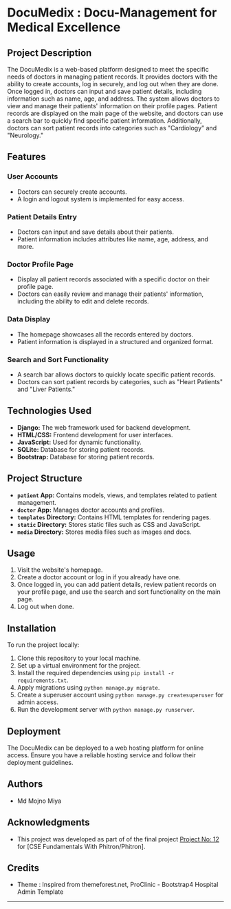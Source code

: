 # DocuMedix : Docu-Management for Medical Excellence



## Project Description

The DocuMedix is a web-based platform designed to meet the specific needs of doctors in managing patient records. It provides doctors with the ability to create accounts, log in securely, and log out when they are done. Once logged in, doctors can input and save patient details, including information such as name, age, and address. The system allows doctors to view and manage their patients' information on their profile pages. Patient records are displayed on the main page of the website, and doctors can use a search bar to quickly find specific patient information. Additionally, doctors can sort patient records into categories such as "Cardiology" and "Neurology."

## Features

### User Accounts

- Doctors can securely create accounts.
- A login and logout system is implemented for easy access.

### Patient Details Entry

- Doctors can input and save details about their patients.
- Patient information includes attributes like name, age, address, and more.

### Doctor Profile Page

- Display all patient records associated with a specific doctor on their profile page.
- Doctors can easily review and manage their patients' information, including the ability to edit and delete records.

### Data Display

- The homepage showcases all the records entered by doctors.
- Patient information is displayed in a structured and organized format.

### Search and Sort Functionality

- A search bar allows doctors to quickly locate specific patient records.
- Doctors can sort patient records by categories, such as "Heart Patients" and "Liver Patients."



## Technologies Used

- **Django:** The web framework used for backend development.
- **HTML/CSS:** Frontend development for user interfaces.
- **JavaScript:** Used for dynamic functionality.
- **SQLite:** Database for storing patient records.
- **Bootstrap:** Database for storing patient records.


## Project Structure

- **`patient` App:** Contains models, views, and templates related to patient management.
- **`doctor` App:** Manages doctor accounts and profiles.
- **`templates` Directory:** Contains HTML templates for rendering pages.
- **`static` Directory:** Stores static files such as CSS and JavaScript.
- **`media` Directory:** Stores media files such as images and docs.

## Usage

1. Visit the website's homepage.
2. Create a doctor account or log in if you already have one.
3. Once logged in, you can add patient details, review patient records on your profile page, and use the search and sort functionality on the main page.
4. Log out when done.

## Installation

To run the project locally:

1. Clone this repository to your local machine.
2. Set up a virtual environment for the project.
3. Install the required dependencies using `pip install -r requirements.txt`.
4. Apply migrations using `python manage.py migrate`.
5. Create a superuser account using `python manage.py createsuperuser` for admin access.
6. Run the development server with `python manage.py runserver`.

## Deployment

The DocuMedix can be deployed to a web hosting platform for online access. Ensure you have a reliable hosting service and follow their deployment guidelines.

## Authors

- Md Mojno Miya

## Acknowledgments

- This project was developed as part of of the final project [Project No: 12](#project-no-12) for [CSE Fundamentals With Phitron/Phitron].


## Credits
- Theme : Inspired from themeforest.net, ProClinic - Bootstrap4 Hospital Admin Template
---
